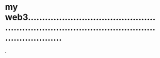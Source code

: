 # my web3......................................................................................................................
.
